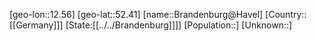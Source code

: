 ﻿---
location: [52.41,12.56]
type: City
tags:
- geo/City


SpocWebEntityId: 36127
isDeleted: false
confidential: public

---
[geo-lon::12.56]
[geo-lat::52.41]
[name::Brandenburg@Havel]
[Country::[[Germany]]]
[State:[[../../Brandenburg]]]]
[Population::]
[Unknown::]

